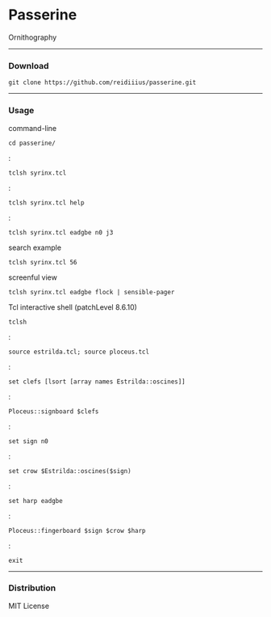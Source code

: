# Passerine
Ornithography

---

### Download

    git clone https://github.com/reidiiius/passerine.git

---

### Usage
command-line

    cd passerine/

:

    tclsh syrinx.tcl

:

    tclsh syrinx.tcl help

:

    tclsh syrinx.tcl eadgbe n0 j3

search example

    tclsh syrinx.tcl 56

screenful view

    tclsh syrinx.tcl eadgbe flock | sensible-pager

Tcl interactive shell (patchLevel 8.6.10)

    tclsh

:

    source estrilda.tcl; source ploceus.tcl

:

    set clefs [lsort [array names Estrilda::oscines]]

:

    Ploceus::signboard $clefs

:

    set sign n0

:

    set crow $Estrilda::oscines($sign)

:

    set harp eadgbe

:

    Ploceus::fingerboard $sign $crow $harp

:

    exit

---

### Distribution
MIT License


